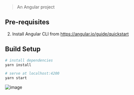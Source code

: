 

> An Angular project

## Pre-requisites

2. Install Angular CLI from https://angular.io/guide/quickstart

## Build Setup

``` bash
# install dependencies
yarn install

# serve at localhost:4200
yarn start
```
![image](https://github.com/SwatiSinha0693/TableAssignments/assets/41433850/5752671d-24f9-4782-a2bc-31a8df7c65a1)

